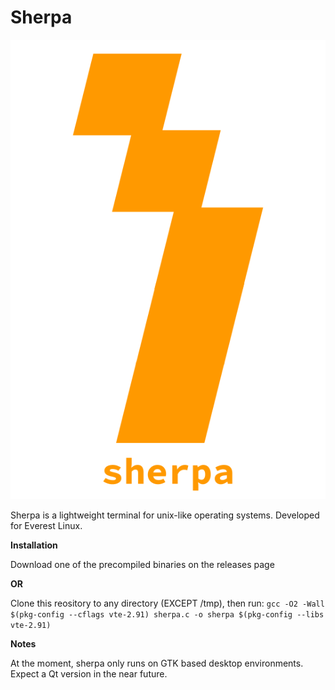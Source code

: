 # Sherpa

![alt text](https://raw.githubusercontent.com/amogus3016/amogus3016/main/sherpa%20logo.png)

Sherpa is a lightweight terminal for unix-like operating systems. Developed for Everest Linux.

**Installation**

Download one of the precompiled binaries on the releases page

**OR**

Clone this reository to any directory (EXCEPT /tmp), then run: `gcc -O2 -Wall $(pkg-config --cflags vte-2.91) sherpa.c -o sherpa $(pkg-config --libs vte-2.91)`

**Notes**

At the moment, sherpa only runs on GTK based desktop environments. Expect a Qt version in the near future.

